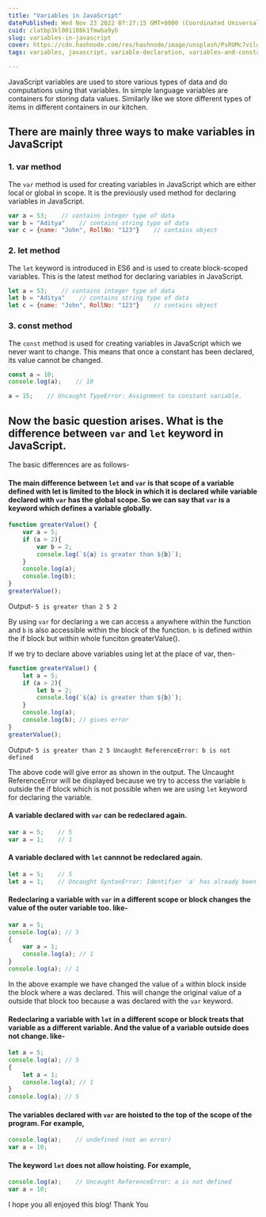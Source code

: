 ```yaml
---
title: "Variables in JavaScript"
datePublished: Wed Nov 23 2022 07:27:15 GMT+0000 (Coordinated Universal Time)
cuid: clatbp3kl001108k1fmwba9yb
slug: variables-in-javascript
cover: https://cdn.hashnode.com/res/hashnode/image/unsplash/PsRUMc7vilg/upload/v1669188381862/e5ZyOvejn.jpeg
tags: variables, javascript, variable-declaration, variables-and-constants, types-of-variables

---
```


JavaScript variables are used to store various types of data and do computations using that variables. In simple language variables are containers for storing data values. Similarly like we store different types of items in different containers in our kitchen.

## There are mainly three ways to make variables in JavaScript

### 1\. var method

The `var` method is used for creating variables in JavaScript which are either local or global in scope. It is the previously used method for declaring variables in JavaScript.

```javascript
var a = 53;    // contains integer type of data
var b = "Aditya"    // contains string type of data
var c = {name: "John", RollNo: "123"}    // contains object
```

### 2\. let method

The `let` keyword is introduced in ES6 and is used to create block-scoped variables. This is the latest method for declaring variables in JavaScript.

```javascript
let a = 53;    // contains integer type of data
let b = "Aditya"    // contains string type of data
let c = {name: "John", RollNo: "123"}    // contains object
```

### 3\. const method

The `const` method is used for creating variables in JavaScript which we never want to change. This means that once a constant has been declared, its value cannot be changed.

```javascript
const a = 10;
console.log(a);    // 10

a = 15;    // Uncaught TypeError: Assignment to constant variable.
```

## Now the basic question arises. What is the difference between `var` and `let` keyword in JavaScript.

The basic differences are as follows-

#### The main difference between `let` and `var` is that scope of a variable defined with let is limited to the block in which it is declared while variable declared with `var` has the global scope. So we can say that `var` is a keyword which defines a variable globally.

```javascript
function greaterValue() {
    var a = 5;
    if (a > 2){
        var b = 2;
        console.log(`${a} is greater than ${b}`);
    }
    console.log(a);
    console.log(b);
}
greaterValue();
```

Output- `5 is greater than 2 5 2`

By using `var` for declaring `a` we can access `a` anywhere within the function and `b` is also accessible within the block of the function. `b` is defined within the if block but within whole funciton greaterValue().

If we try to declare above variables using let at the place of var, then-

```javascript
function greaterValue() {
    let a = 5;
    if (a > 2){
        let b = 2;
        console.log(`${a} is greater than ${b}`);
    }
    console.log(a);
    console.log(b); // gives error
}
greaterValue();
```

Output- `5 is greater than 2 5 Uncaught ReferenceError: b is not defined`

The above code will give error as shown in the output. The Uncaught ReferenceError will be displayed because we try to access the variable `b` outside the if block which is not possible when we are using `let` keyword for declaring the variable.

#### A variable declared with `var` can be redeclared again.

```javascript
var a = 5;    // 5
var a = 1;    // 1
```

#### A variable declared with `let` cannnot be redeclared again.

```javascript
let a = 5;    // 5
let a = 1;    // Uncaught SyntaxError: Identifier 'a' has already been declared
```

#### Redeclaring a variable with `var` in a different scope or block changes the value of the outer variable too. like-

```javascript
var a = 5;
console.log(a); // 5
{
    var a = 1;
    console.log(a); // 1
}
console.log(a); // 1
```

In the above example we have changed the value of `a` within block inside the block where a was declared. This will change the original value of a outside that block too because a was declared with the `var` keyword.

#### Redeclaring a variable with `let` in a different scope or block treats that variable as a different variable. And the value of a variable outside does not change. like-

```javascript
let a = 5;
console.log(a); // 5
{
    let a = 1;
    console.log(a); // 1
}
console.log(a); // 5
```

#### The variables declared with `var` are hoisted to the top of the scope of the program. For example,

```javascript
console.log(a);    // undefined (not an error)
var a = 10;
```

#### The keyword `let` does not allow hoisting. For example,

```javascript
console.log(a);    // Uncaught ReferenceError: a is not defined
var a = 10;
```

I hope you all enjoyed this blog! Thank You